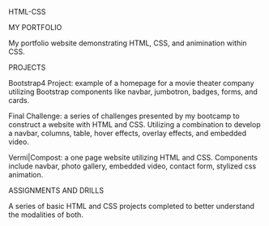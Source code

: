 HTML-CSS

MY PORTFOLIO

My portfolio website demonstrating HTML, CSS, and animination within CSS. 
  
PROJECTS

Bootstrap4 Project: example of a homepage for a movie theater company utilizing Bootstrap components like navbar, jumbotron, badges, forms, and cards. 
  

Final Challenge: a series of challenges presented by my bootcamp to construct a website with HTML and CSS. Utilizing a combination to develop a navbar, columns, table, hover       effects, overlay effects, and embedded video.
  

Vermi|Compost: a one page website utilizing HTML and CSS. Components include navbar, photo gallery, embedded video, contact form, stylized css animation. 


ASSIGNMENTS AND DRILLS

A series of basic HTML and CSS projects completed to better understand the modalities of both. 
